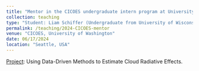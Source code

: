 ```yaml
---
title: "Mentor in the CICOES undergraduate intern program at University of Washington"
collection: teaching
type: "Student: Liam Schiffer (Undergraduate from University of Wisconsin, Madison)"
permalink: /teaching/2024-CICOES-mentor
venue: "CICOES, University of Washington"
date: 06/17/2024
location: "Seattle, USA"
---
```


[Project](https://cicoes.uw.edu/education/internships/projects/): Using Data-Driven Methods to Estimate Cloud Radiative Effects.
